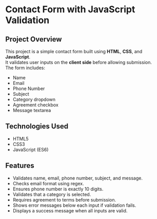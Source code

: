 # Contact Form with JavaScript Validation

##  Project Overview
This project is a simple contact form built using **HTML**, **CSS**, and **JavaScript**.  
It validates user inputs on the **client side** before allowing submission.  
The form includes:
- Name
- Email
- Phone Number
- Subject
- Category dropdown
- Agreement checkbox
- Message textarea

## Technologies Used
- HTML5
- CSS3
- JavaScript (ES6)


## Features
- Validates name, email, phone number, subject, and message.
- Checks email format using regex.
- Ensures phone number is exactly 10 digits.
- Validates that a category is selected.
- Requires agreement to terms before submission.
- Shows error messages below each input if validation fails.
- Displays a success message when all inputs are valid.

